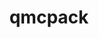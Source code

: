 ---
title: "qmcpack"
layout: cache
categories: [package, v0.20.0]
meta: {"versions": ["3.14.0"], "compilers": ["gcc@=7.3.1"], "oss": ["amzn2"], "platforms": ["linux"], "targets": ["aarch64", "neoverse_n1", "x86_64_v3"], "stacks": ["aws-ahug", "aws-ahug-aarch64", "root"], "num_specs": 3, "num_specs_by_stack": {"aws-ahug-aarch64": 2, "root": 3, "aws-ahug": 1}}
spec_details: [{"hash": "5sbcb2vthwqjp7uomyit6j3alhtje7ec", "compiler": "gcc@=7.3.1", "versions": ["3.14.0"], "os": "amzn2", "platform": "linux", "target": "aarch64", "variants": ["~afqmc", "build_system=cmake", "build_type=Release", "~complex", "~cuda", "~da", "generator=make", "~gui", "~ipo", "~mixed", "+mpi", "~phdf5", "~ppconvert", "+soa", "+timers"], "stacks": ["aws-ahug-aarch64", "root"], "size": "-", "tarball": "https://binaries.spack.io/releases/v0.20.0/build_cache/linux-amzn2-aarch64/gcc-7.3.1/qmcpack-3.14.0/linux-amzn2-aarch64-gcc-7.3.1-qmcpack-3.14.0-5sbcb2vthwqjp7uomyit6j3alhtje7ec.spack"}, {"hash": "z3wlrceog2t37kahgdywvdldyrt6ccze", "compiler": "gcc@=7.3.1", "versions": ["3.14.0"], "os": "amzn2", "platform": "linux", "target": "neoverse_n1", "variants": ["~afqmc", "build_system=cmake", "build_type=Release", "~complex", "~cuda", "~da", "generator=make", "~gui", "~ipo", "~mixed", "+mpi", "~phdf5", "~ppconvert", "+soa", "+timers"], "stacks": ["aws-ahug-aarch64", "root"], "size": "-", "tarball": "https://binaries.spack.io/releases/v0.20.0/build_cache/linux-amzn2-neoverse_n1/gcc-7.3.1/qmcpack-3.14.0/linux-amzn2-neoverse_n1-gcc-7.3.1-qmcpack-3.14.0-z3wlrceog2t37kahgdywvdldyrt6ccze.spack"}, {"hash": "vbk7rbw4nvs3be7dyynz3jf2ski6ejm2", "compiler": "gcc@=7.3.1", "versions": ["3.14.0"], "os": "amzn2", "platform": "linux", "target": "x86_64_v3", "variants": ["~afqmc", "build_system=cmake", "build_type=Release", "~complex", "~cuda", "~da", "generator=make", "~gui", "~ipo", "~mixed", "+mpi", "~phdf5", "~ppconvert", "+soa", "+timers"], "stacks": ["root", "aws-ahug"], "size": "-", "tarball": "https://binaries.spack.io/releases/v0.20.0/build_cache/linux-amzn2-x86_64_v3/gcc-7.3.1/qmcpack-3.14.0/linux-amzn2-x86_64_v3-gcc-7.3.1-qmcpack-3.14.0-vbk7rbw4nvs3be7dyynz3jf2ski6ejm2.spack"}]
---